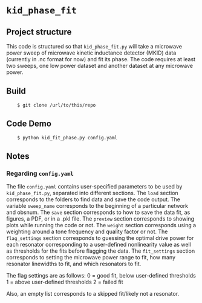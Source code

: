 # `kid_phase_fit`

## Project structure

This code is structured so that `kid_phase_fit.py` will take a microwave power sweep of microwave kinetic inductance detector (MKID) data (currently in .nc format for now) and fit its phase. The code requires at least two sweeps, one low power dataset and another dataset at any microwave power.

## Build

```
    $ git clone /url/to/this/repo
```

## Code Demo

```
    $ python kid_fit_phase.py config.yaml
```

## Notes

### Regarding `config.yaml`
The file `config.yaml` contains user-specified parameters to be used by `kid_phase_fit.py`, separated into different sections. The `load` section corresponds to the folders to find data and save the code output. The variable `sweep_name` corresponds to the beginning of a particular network and obsnum. The `save` section corresponds to how to save the data fit, as figures, a PDF, or in a .pkl file. The `preview` section corresponds to showing plots while running the code or not. The `weight` section corresponds using a weighting around a tone frequency and quality factor or not. The `flag_settings` section corresponds to guessing the optimal drive power for each resonator corresponding to a user-defined nonlinearity value as well as thresholds for the fits before flagging the data. The `fit_settings` section corresponds to setting the microwave power range to fit, how many resonator linewidths to fit, and which resonators to fit.


The flag settings are as follows:
0 = good fit, below user-defined thresholds
1 = above user-defined thresholds 
2 = failed fit

Also, an empty list corresponds to a skipped fit/likely not a resonator.
